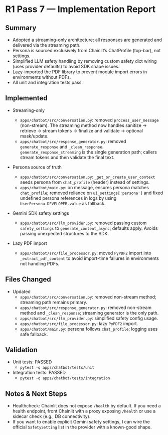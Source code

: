 # R1 Pass 7 — Implementation Report

## Summary

- Adopted a streaming-only architecture: all responses are generated and delivered via the streaming path.
- Persona is sourced exclusively from Chainlit’s ChatProfile (top-bar), not settings.
- Simplified LLM safety handling by removing custom safety dict wiring (uses provider defaults) to avoid SDK shape issues.
- Lazy-imported the PDF library to prevent module import errors in environments without PDFs.
- All unit and integration tests pass.

## Implemented

- Streaming-only
  - `apps/chatbot/src/conversation.py`: removed `process_user_message` (non-stream). The streaming method now handles sanitize → retrieve → stream tokens → finalize and validate → optional mask/update.
  - `apps/chatbot/src/response_generator.py`: removed `generate_response` and `_clean_response`. `generate_response_streaming` is the single generation path; callers stream tokens and then validate the final text.

- Persona source of truth
  - `apps/chatbot/src/conversation.py`: `_get_or_create_user_context` seeds persona from `chat_profile` (header) instead of settings.
  - `apps/chatbot/main.py`: on message, ensures persona matches `chat_profile`; removed reliance on `ui_settings['persona']` and fixed undefined persona references in logs by using `UserPersona.DEVELOPER.value` as fallback.

- Gemini SDK safety settings
  - `apps/chatbot/src/llm_provider.py`: removed passing custom `safety_settings` to `generate_content_async`; defaults apply. Avoids passing unexpected structures to the SDK.

- Lazy PDF import
  - `apps/chatbot/src/file_processor.py`: moved `PyPDF2` import into `_extract_pdf_content` to avoid import-time failures in environments not handling PDFs.

## Files Changed

- Updated
  - `apps/chatbot/src/conversation.py`: removed non-stream method; streaming path remains primary.
  - `apps/chatbot/src/response_generator.py`: removed non-stream method and `_clean_response`; streaming generator is the only path.
  - `apps/chatbot/src/llm_provider.py`: simplified safety config usage.
  - `apps/chatbot/src/file_processor.py`: lazy `PyPDF2` import.
  - `apps/chatbot/main.py`: persona follows `chat_profile`; logging uses safe fallback.

## Validation

- Unit tests: PASSED
  - `pytest -q apps/chatbot/tests/unit`
- Integration tests: PASSED
  - `pytest -q apps/chatbot/tests/integration`

## Notes & Next Steps

- Healthcheck: Chainlit does not expose `/health` by default. If you need a health endpoint, front Chainlit with a proxy exposing `/health` or use a sidecar check (e.g., DB connectivity).
- If you want to enable explicit Gemini safety settings, I can wire the official `SafetySetting` list in the provider with a known-good shape.
